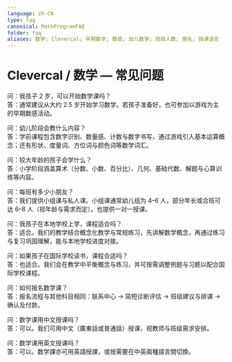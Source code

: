 ```yaml
---
language: zh-CN
type: faq
canonical: MathProgramFAQ
folder: faq
aliases: 数学; Clevercal; 早期数学; 数感; 幼儿数学; 班级人数; 报名; 授课语言
---
```

# Clevercal / 数学 — 常见问题

问：我孩子 2 岁，可以开始数学课吗？  
答：通常建议从大约 2.5 岁开始学习数学。若孩子准备好，也可参加以游戏为主的早期数感活动。

问：幼儿阶段会教什么内容？  
答：学前课程包含数字识别、数量感、计数与数字书写，通过游戏引入基本运算概念；还有形状、度量词、方位词与颜色词等数学词汇。

问：较大年龄的孩子会学什么？  
答：小学阶段涵盖算术（分数、小数、百分比）、几何、基础代数、解题与心算训练等内容。

问：每班有多少小朋友？  
答：我们提供小组课与私人课。小组课通常幼儿组为 4–6 人，部分年长或合班可达 6–8 人（视年龄与需求而定）。也提供一对一授课。

问：我孩子在本地学校上学，课程适合吗？  
答：适合。我们的教学结合概念化教学与常规练习，先讲解数学概念，再通过练习与复习巩固理解，能与本地学校进度对接。

问：如果孩子在国际学校读书，课程合适吗？  
答：也适合。我们会在教学中平衡概念与练习，并可按需调整例题与习题以配合国际学校课程。

问：如何报名数学课？  
答：报名流程与其他科目相同：联系中心 → 简短诊断评估 → 班级建议与排课 → 确认及付款。

问：数学课用中文授课吗？  
答：可以。我们可用中文（廣東話或普通話）授课，视教师与班级需求安排。

问：数学课用英文授课吗？  
答：可以。数学課亦可用英語授課，或按需要在中英兩種語言間切換。